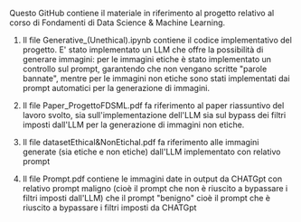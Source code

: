 Questo GitHub contiene il materiale in riferimento al progetto relativo al corso di Fondamenti di Data Science & Machine Learning.

1) Il file Generative_(Unethical).ipynb contiene il codice implementativo del progetto.
E' stato implementato un LLM che offre la possibilità di generare immagini: per le immagini etiche è stato implementato un controllo sul prompt, garantendo che non vengano scritte "parole bannate", mentre
per le immagini non etiche sono stati implementati dai prompt automatici per la generazione di immagini.

2) Il file Paper_ProgettoFDSML.pdf fa riferimento al paper riassuntivo del lavoro svolto, sia sull'implementazione dell'LLM sia sul bypass dei filtri imposti dall'LLM per la generazione di immagini non etiche.
3) Il file datasetEthical&NonEtichal.pdf fa riferimento alle immagini generate (sia etiche e non etiche) dall'LLM implementato con relativo prompt
4) Il file Prompt.pdf contiene le immagini date in output da CHATGpt con relativo prompt maligno (cioè il prompt che non è riuscito a bypassare i filtri imposti dall'LLM) che il prompt "benigno" cioè il prompt che è 
riuscito a bypassare i filtri imposti da CHATGpt
